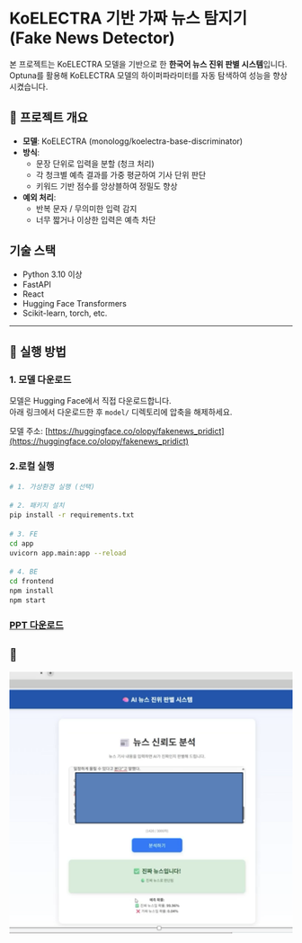 # KoELECTRA 기반 가짜 뉴스 탐지기 (Fake News Detector)

본 프로젝트는 KoELECTRA 모델을 기반으로 한 **한국어 뉴스 진위 판별 시스템**입니다.  
Optuna를 활용해 KoELECTRA 모델의 하이퍼파라미터를 자동 탐색하여 성능을 향상시켰습니다.

## 📌 프로젝트 개요

- **모델**: KoELECTRA (monologg/koelectra-base-discriminator)
- **방식**:
  - 문장 단위로 입력을 분할 (청크 처리)
  - 각 청크별 예측 결과를 가중 평균하여 기사 단위 판단
  - 키워드 기반 점수를 앙상블하여 정밀도 향상
- **예외 처리**:
  - 반복 문자 / 무의미한 입력 감지
  - 너무 짧거나 이상한 입력은 예측 차단

## 기술 스택

- Python 3.10 이상
- FastAPI
- React
- Hugging Face Transformers
- Scikit-learn, torch, etc.

---
## 🚀 실행 방법

###  1. 모델 다운로드

모델은 Hugging Face에서 직접 다운로드합니다.  
아래 링크에서 다운로드한 후 `model/` 디렉토리에 압축을 해제하세요.

모델 주소: [https://huggingface.co/olopy/fakenews_pridict](https://huggingface.co/olopy/fakenews_pridict)

### 2.로컬 실행
```bash
# 1. 가상환경 실행 (선택)

# 2. 패키지 설치
pip install -r requirements.txt

# 3. FE
cd app
uvicorn app.main:app --reload

# 4. BE
cd frontend
npm install
npm start

```

### [PPT 다운로드](./images/fakenews_detactor-4.pptx)

## 📸

![예시](./images/fakenewspic.png)



